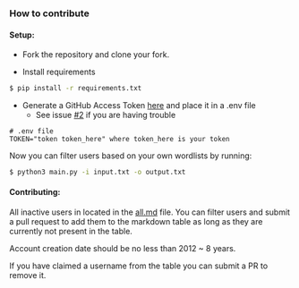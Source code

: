 ### How to contribute

#### Setup:

- Fork the repository and clone your fork.  

- Install requirements

```bash
$ pip install -r requirements.txt
``` 
- Generate a GitHub Access Token [here](https://github.com/settings/tokens) and place it in a .env file
  - See issue [#2](https://github.com/terror/usernames/issues/2) if you are having trouble
```
# .env file
TOKEN="token token_here" where token_here is your token
```

Now you can filter users based on your own wordlists by running:
```bash
$ python3 main.py -i input.txt -o output.txt
```

#### Contributing:

All inactive users in located in the [all.md](https://github.com/terror/usernames/blob/master/all.md) file. You can filter users and submit a pull request to add them to the markdown table as long as they are currently not present in the table.

Account creation date should be no less than 2012 ~ 8 years.

If you have claimed a username from the table you can submit a PR to remove it.

